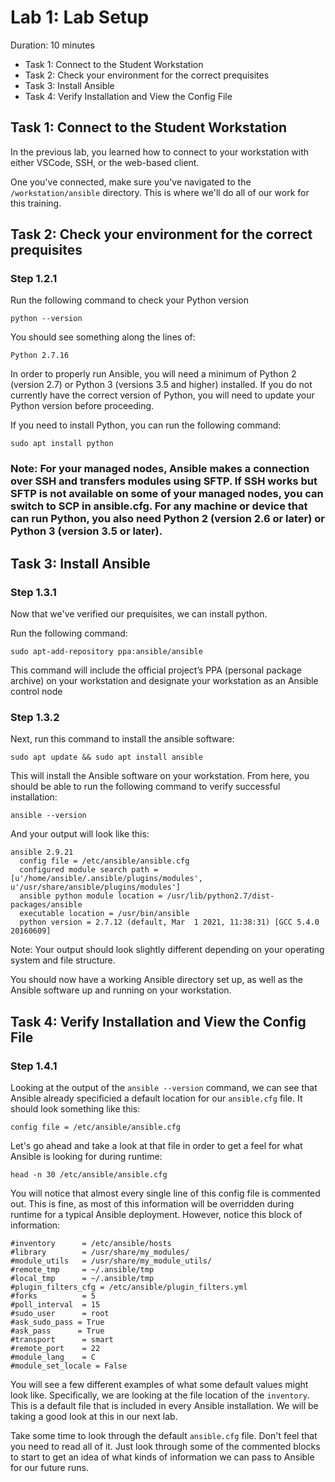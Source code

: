 # Lab 1: Lab Setup

Duration: 10 minutes

- Task 1: Connect to the Student Workstation
- Task 2: Check your environment for the correct prequisites
- Task 3: Install Ansible
- Task 4: Verify Installation and View the Config File

## Task 1: Connect to the Student Workstation

In the previous lab, you learned how to connect to your workstation with either VSCode, SSH, or the web-based client.

One you've connected, make sure you've navigated to the `/workstation/ansible` directory. This is where we'll do all of our work for this training.

## Task 2: Check your environment for the correct prequisites

### Step 1.2.1

Run the following command to check your Python version

```shell
python --version
```

You should see something along the lines of:

```text
Python 2.7.16
```

In order to properly run Ansible, you will need a minimum of Python 2 (version 2.7) or Python 3 (versions 3.5 and higher) installed.  If you do not currently have the correct version of Python, you will need to update your Python version before proceeding.

If you need to install Python, you can run the following command:

```shell
sudo apt install python
```


### Note: For your managed nodes, Ansible makes a connection over SSH and transfers modules using SFTP. If SSH works but SFTP is not available on some of your managed nodes, you can switch to SCP in ansible.cfg. For any machine or device that can run Python, you also need Python 2 (version 2.6 or later) or Python 3 (version 3.5 or later).


## Task 3: Install Ansible

### Step 1.3.1

Now that we've verified our prequisites, we can install python.  

Run the following command:

```shell
sudo apt-add-repository ppa:ansible/ansible
```
This command will include the official project’s PPA (personal package archive) on your workstation and designate your workstation as an Ansible control node

### Step 1.3.2

Next, run this command to install the ansible software:

```shell
sudo apt update && sudo apt install ansible
```
This will install the Ansible software on your workstation.  From here, you should be able to run the following command to verify successful installation:

```shell
ansible --version
```

And your output will look like this:

```
ansible 2.9.21
  config file = /etc/ansible/ansible.cfg
  configured module search path = [u'/home/ansible/.ansible/plugins/modules', u'/usr/share/ansible/plugins/modules']
  ansible python module location = /usr/lib/python2.7/dist-packages/ansible
  executable location = /usr/bin/ansible
  python version = 2.7.12 (default, Mar  1 2021, 11:38:31) [GCC 5.4.0 20160609]
```

Note: Your output should look slightly different depending on your operating system and file structure.


You should now have a working Ansible directory set up, as well as the Ansible software up and running on your workstation.

## Task 4: Verify Installation and View the Config File

### Step 1.4.1

Looking at the output of the `ansible --version` command, we can see that Ansible already specificied a default location for our `ansible.cfg` file.  It should look something like this:

```shell
config file = /etc/ansible/ansible.cfg
```

Let's go ahead and take a look at that file in order to get a feel for what Ansible is looking for during runtime:

```shell
head -n 30 /etc/ansible/ansible.cfg
```

You will notice that almost every single line of this config file is commented out.  This is fine, as most of this information will be overridden during runtime for a typical Ansible deployment.  However, notice this block of information:

```text
#inventory      = /etc/ansible/hosts
#library        = /usr/share/my_modules/
#module_utils   = /usr/share/my_module_utils/
#remote_tmp     = ~/.ansible/tmp
#local_tmp      = ~/.ansible/tmp
#plugin_filters_cfg = /etc/ansible/plugin_filters.yml
#forks          = 5
#poll_interval  = 15
#sudo_user      = root
#ask_sudo_pass = True
#ask_pass      = True
#transport      = smart
#remote_port    = 22
#module_lang    = C
#module_set_locale = False
```

You will see a few different examples of what some default values might look like.  Specifically, we are looking at the file location of the `inventory`.  This is a default file that is included in every Ansible installation.  We will be taking a good look at this in our next lab.

Take some time to look through the default `ansible.cfg` file.  Don't feel that you need to read all of it.  Just look through some of the commented blocks to start to get an idea of what kinds of information we can pass to Ansible for our future runs.
